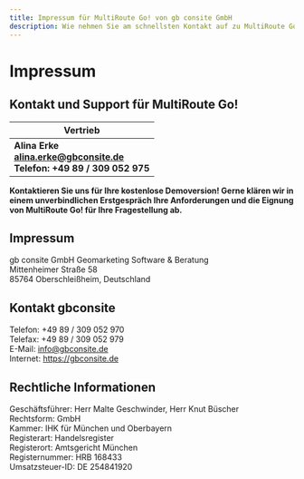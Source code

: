 ```yaml
---
title: Impressum für MultiRoute Go! von gb consite GmbH
description: Wie nehmen Sie am schnellsten Kontakt auf zu MultiRoute Go! 
---
```


# Impressum

## Kontakt und Support für MultiRoute Go!

|Vertrieb|
|---|
|**Alina Erke<br>[alina.erke@gbconsite.de](mailto:alina.erke@gbconsite.de)<br>Telefon: +49 89 / 309 052 975**|


**Kontaktieren Sie uns für Ihre kostenlose Demoversion! 
Gerne klären wir in einem unverbindlichen Erstgespräch Ihre Anforderungen und die Eignung von MultiRoute Go! für Ihre Fragestellung ab.**

## Impressum
gb consite GmbH Geomarketing Software & Beratung<br>
Mittenheimer Straße 58<br>
85764 Oberschleißheim, Deutschland<br>

## Kontakt gbconsite
Telefon: +49 89 / 309 052 970<br>
Telefax: +49 89 / 309 052 979<br>
E-Mail: [info@gbconsite.de](mailto:info@gbconsite.de)<br>
Internet: <https://gbconsite.de> <br>


## Rechtliche Informationen
Geschäftsführer: Herr Malte Geschwinder, Herr Knut Büscher<br>
Rechtsform: GmbH<br>
Kammer: IHK für München und Oberbayern<br>
Registerart: Handelsregister<br>
Registerort: Amtsgericht München<br>
Registernummer: HRB 168433<br>
Umsatzsteuer-ID: DE 254841920<br>
